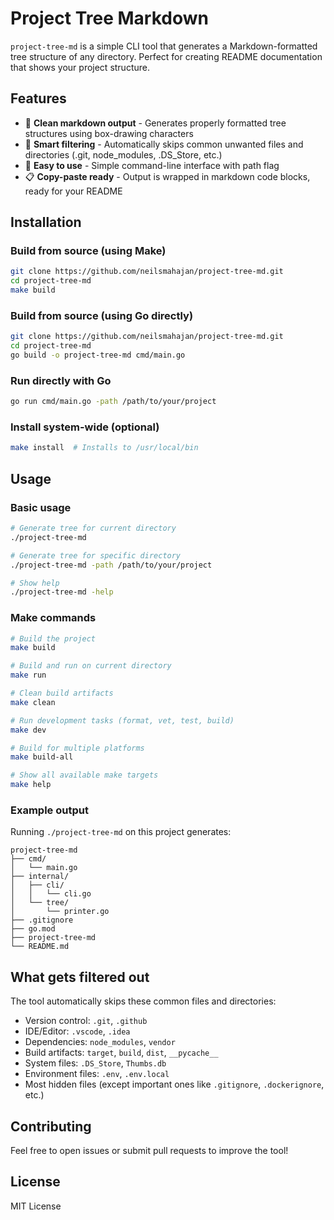 # Project Tree Markdown

`project-tree-md` is a simple CLI tool that generates a Markdown-formatted tree structure of any directory. Perfect for creating README documentation that shows your project structure.

## Features

- 🌳 **Clean markdown output** - Generates properly formatted tree structures using box-drawing characters
- 📁 **Smart filtering** - Automatically skips common unwanted files and directories (.git, node_modules, .DS_Store, etc.)
- 🔧 **Easy to use** - Simple command-line interface with path flag
- 📋 **Copy-paste ready** - Output is wrapped in markdown code blocks, ready for your README

## Installation

### Build from source (using Make)

```bash
git clone https://github.com/neilsmahajan/project-tree-md.git
cd project-tree-md
make build
```

### Build from source (using Go directly)

```bash
git clone https://github.com/neilsmahajan/project-tree-md.git
cd project-tree-md
go build -o project-tree-md cmd/main.go
```

### Run directly with Go

```bash
go run cmd/main.go -path /path/to/your/project
```

### Install system-wide (optional)

```bash
make install  # Installs to /usr/local/bin
```

## Usage

### Basic usage

```bash
# Generate tree for current directory
./project-tree-md

# Generate tree for specific directory
./project-tree-md -path /path/to/your/project

# Show help
./project-tree-md -help
```

### Make commands

```bash
# Build the project
make build

# Build and run on current directory
make run

# Clean build artifacts
make clean

# Run development tasks (format, vet, test, build)
make dev

# Build for multiple platforms
make build-all

# Show all available make targets
make help
```

### Example output

Running `./project-tree-md` on this project generates:

```
project-tree-md
├── cmd/
│   └── main.go
├── internal/
│   ├── cli/
│   │   └── cli.go
│   └── tree/
│       └── printer.go
├── .gitignore
├── go.mod
├── project-tree-md
└── README.md
```

## What gets filtered out

The tool automatically skips these common files and directories:

- Version control: `.git`, `.github`
- IDE/Editor: `.vscode`, `.idea`
- Dependencies: `node_modules`, `vendor`
- Build artifacts: `target`, `build`, `dist`, `__pycache__`
- System files: `.DS_Store`, `Thumbs.db`
- Environment files: `.env`, `.env.local`
- Most hidden files (except important ones like `.gitignore`, `.dockerignore`, etc.)

## Contributing

Feel free to open issues or submit pull requests to improve the tool!

## License

MIT License

